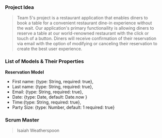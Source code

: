 ### Project Idea

> Team 5's project is a restaurant application that enables diners to book a table for a convenient restaurant dine-in experience without the wait. Our application's primary functionaility is allowing diners to reserve a table at our world-renowned restaurant with the click or touch of a button. Diners will receive confirmation of their reservation via email with the option of modifying or canceling their reservation to create the best user experience.

### List of Models & Their Properties

**Reservation Model**

- First name: {type: String, required: true},
- Last name: {type: String, required: true},
- Email: {type: String, required: true},
- Date: {type: Date, default: Date.now }
- Time:{type: String, required: true},
- Party Size: {type: Number, default: 1 required: true}

### Scrum Master

> Isaiah Weatherspoon
